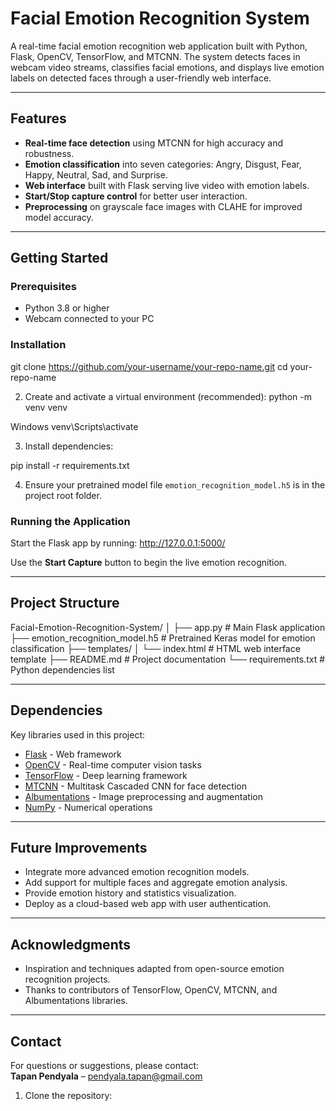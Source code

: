 # Facial Emotion Recognition System

A real-time facial emotion recognition web application built with Python, Flask, OpenCV, TensorFlow, and MTCNN. The system detects faces in webcam video streams, classifies facial emotions, and displays live emotion labels on detected faces through a user-friendly web interface.

---

## Features

- **Real-time face detection** using MTCNN for high accuracy and robustness.
- **Emotion classification** into seven categories: Angry, Disgust, Fear, Happy, Neutral, Sad, and Surprise.
- **Web interface** built with Flask serving live video with emotion labels.
- **Start/Stop capture control** for better user interaction.
- **Preprocessing** on grayscale face images with CLAHE for improved model accuracy.

---
## Getting Started

### Prerequisites

- Python 3.8 or higher
- Webcam connected to your PC

### Installation

git clone https://github.com/your-username/your-repo-name.git
cd your-repo-name

2. Create and activate a virtual environment (recommended):
python -m venv venv

Windows
venv\Scripts\activate


3. Install dependencies:

pip install -r requirements.txt


4. Ensure your pretrained model file `emotion_recognition_model.h5` is in the project root folder.

### Running the Application

Start the Flask app by running:
http://127.0.0.1:5000/

Use the **Start Capture** button to begin the live emotion recognition.

---

## Project Structure

Facial-Emotion-Recognition-System/
│
├── app.py # Main Flask application
├── emotion_recognition_model.h5 # Pretrained Keras model for emotion classification
├── templates/
│ └── index.html # HTML web interface template
├── README.md # Project documentation
└── requirements.txt # Python dependencies list


---

## Dependencies

Key libraries used in this project:

- [Flask](https://flask.palletsprojects.com/) - Web framework
- [OpenCV](https://opencv.org/) - Real-time computer vision tasks
- [TensorFlow](https://tensorflow.org/) - Deep learning framework
- [MTCNN](https://github.com/ipazc/mtcnn) - Multitask Cascaded CNN for face detection
- [Albumentations](https://albumentations.ai/) - Image preprocessing and augmentation
- [NumPy](https://numpy.org/) - Numerical operations

---

## Future Improvements

- Integrate more advanced emotion recognition models.
- Add support for multiple faces and aggregate emotion analysis.
- Provide emotion history and statistics visualization.
- Deploy as a cloud-based web app with user authentication.

---

## Acknowledgments

- Inspiration and techniques adapted from open-source emotion recognition projects.
- Thanks to contributors of TensorFlow, OpenCV, MTCNN, and Albumentations libraries.

---

## Contact

For questions or suggestions, please contact:  
**Tapan Pendyala** – [pendyala.tapan@gmail.com](mailto:pendyala.tapan@gmail.com)  
1. Clone the repository:

